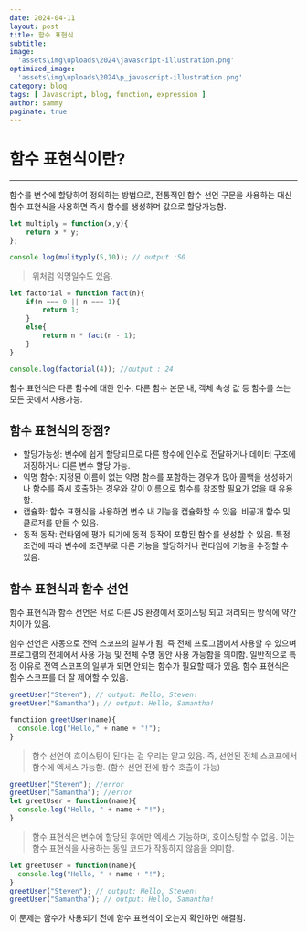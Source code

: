 ```yaml
---
date: 2024-04-11
layout: post
title: 함수 표현식
subtitle:  
image: 
  'assets\img\uploads\2024\javascript-illustration.png'
optimized_image:    
  'assets\img\uploads\2024\p_javascript-illustration.png'
category: blog
tags: [ Javascript, blog, function, expression ]
author: sammy
paginate: true
---
```


# 함수 표현식이란?

*****
함수를 변수에 할당하여 정의하는 방법으로, 전통적인 함수 선언 구문을 사용하는 대신 함수 표현식을 사용하면 즉시 함수를 생성하며 값으로 할당가능함.

```js
let multiply = function(x,y){
    return x * y;
};

console.log(mulityply(5,10)); // output :50
```
> 위처럼 익명일수도 있음.

```js
let factorial = function fact(n){
    if(n === 0 || n === 1){
        return 1;
    }
    else{
        return n * fact(n - 1);
    }
}

console.log(factorial(4)); //output : 24
```
함수 표현식은 다른 함수에 대한 인수, 다른 함수 본문 내, 객체 속성 값 등 함수를 쓰는 모든 곳에서 사용가능.

## 함수 표현식의 장점?
* 할당가능성: 변수에 쉽게 할당되므로 다른 함수에 인수로 전달하거나 데이터 구조에 저장하거나 다른 변수 할당 가능.
* 익명 함수: 지정된 이름이 없는 익명 함수를 포함하는 경우가 많아 콜백을 생성하거나 함수를 즉시 호출하는 경우와 같이 이름으로 함수를 참조할 필요가 없을 때 유용함.
* 캡슐화: 함수 표현식을 사용하면 변수 내 기능을 캡슐화할 수 있음. 비공개 함수 및 클로저를 만들 수 있음.
* 동적 동작: 런타임에 평가 되기에 동적 동작이 포함된 함수를 생성할 수 있음. 특정 조건에 따라 변수에 조건부로 다른 기능을 할당하거나 런타임에 기능을 수정할 수 있음.

## 함수 표현식과 함수 선언
함수 표현식과 함수 선언은 서로 다른 JS 환경에서 호이스팅 되고 처리되는 방식에 약간 차이가 있음.

함수 선언은 자동으로 전역 스코프의 일부가 됨. 즉 전체 프로그램에서 사용할 수 있으며 프로그램의 전체에서 사용 가능 및 전체 수명 동안 사용 가능함을 의미함. 일반적으로 특정 이유로 전역 스코프의 일부가 되면 안되는 함수가 필요할 때가 있음. 함수 표현식은 함수 스코프를 더 잘 제어할 수 있음.


```js
greetUser("Steven"); // output: Hello, Steven!
greetUser("Samantha"); // output: Hello, Samantha!

functiion greetUser(name){
  console.log("Hello," + name + "!");
}
```
> 함수 선언이 호이스팅이 된다는 걸 우리는 알고 있음. 즉, 선언된 전체 스코프에서 함수에 엑세스 가능함.
(함수 선언 전에 함수 호출이 가능)

```js
greetUser("Steven"); //error
greetUser("Samantha"); //error
let greetUser = function(name){
  console.log("Hello, " + name + "!");
}
```
> 함수 표현식은 변수에 할당된 후에만 엑세스 가능하며, 호이스팅할 수 없음. 이는 함수 표현식을 사용하는 동일 코드가 작동하지 않음을 의미함.

```js
let greetUser = function(name){
  console.log("Hello, " + name + "!");
}
greetUser("Steven"); // output: Hello, Steven!
greetUser("Samantha"); // output: Hello, Samantha!
``` 
이 문제는 함수가 사용되기 전에 함수 표현식이 오는지 확인하면 해결됨.